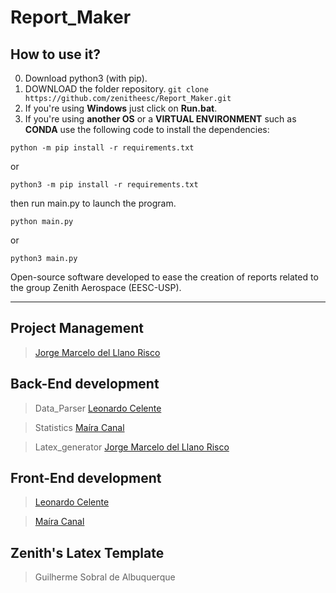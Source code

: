 # Report_Maker
## How to use it?
0. Download python3 (with pip).
1. DOWNLOAD the folder repository.
`git clone https://github.com/zenitheesc/Report_Maker.git`
2. If you're using **Windows** just click on **Run.bat**.
3. If you're using **another OS** or a **VIRTUAL ENVIRONMENT** such as **CONDA** use the following code to install the dependencies:

`python -m pip install -r requirements.txt`

or

`python3 -m pip install -r requirements.txt`

then run main.py to launch the program.

`python main.py`

or

`python3 main.py`

Open-source software developed to ease the creation of reports related to the group Zenith Aerospace (EESC-USP).

***
## Project Management
> [Jorge Marcelo del Llano Risco](https://github.com/jorgemrisco)
## Back-End development
> Data_Parser [Leonardo Celente](https://github.com/leocelente)

> Statistics [Maíra Canal](https://github.com/mairacanal)

> Latex_generator [Jorge Marcelo del Llano Risco](https://github.com/jorgemrisco)

## Front-End development
> [Leonardo Celente](https://github.com/leocelente)

> [Maíra Canal](https://github.com/mairacanal)

## Zenith's Latex Template
> Guilherme Sobral de Albuquerque
